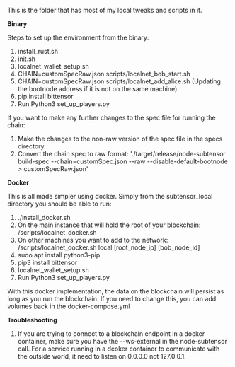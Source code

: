 This is the folder that has most of my local tweaks and scripts in it. 

**Binary**

Steps to set up the environment from the binary:
1. install_rust.sh
2. init.sh
4. localnet_wallet_setup.sh
5. CHAIN=customSpecRaw.json scripts/localnet_bob_start.sh
6. CHAIN=customSpecRaw.json scripts/localnet_add_alice.sh    (Updating the bootnode address if it is not on the same machine)
7. pip install bittensor
8. Run Python3 set_up_players.py

If you want to make any further changes to the spec file for running the chain:
1. Make the changes to the non-raw version of the spec file in the specs directory. 
2. Convert the chain spec to raw format:
    './target/release/node-subtensor build-spec --chain=customSpec.json --raw --disable-default-bootnode > customSpecRaw.json'

**Docker**

This is all made simpler using docker. Simply from the subtensor_local directory you should be able to run:
1. ./install_docker.sh
2. On the main instance that will hold the root of your blockchain: /scripts/localnet_docker.sh
3. On other machines you want to add to the network: /scripts/localnet_docker.sh local [root_node_ip] [bob_node_id]
4. sudo apt install python3-pip
5. pip3 install bittensor
6. localnet_wallet_setup.sh
7. Run Python3 set_up_players.py

With this docker implementation, the data on the blockchain will persist as long as you run the blockchain. If you need to change this, you can add volumes back in the docker-compose.yml 

**Troubleshooting**

1. If you are trying to connect to a blockchain endpoint in a docker container, make sure you have the --ws-external in the node-subtensor call. For a service running in a dcoker container to communicate with the outside world, it need to listen on 0.0.0.0 not 127.0.0.1. 